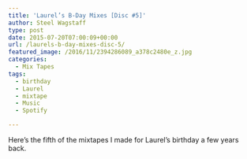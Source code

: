 ```yaml
---
title: 'Laurel’s B-Day Mixes [Disc #5]'
author: Steel Wagstaff
type: post
date: 2015-07-20T07:00:09+00:00
url: /laurels-b-day-mixes-disc-5/
featured_image: /2016/11/2394286089_a378c2480e_z.jpg
categories:
  - Mix Tapes
tags:
  - birthday
  - Laurel
  - mixtape
  - Music
  - Spotify

---
```

Here&#8217;s the fifth of the mixtapes I made for Laurel&#8217;s birthday a few years back.